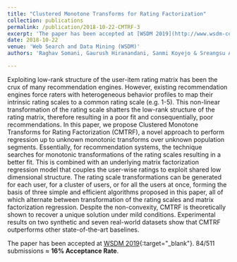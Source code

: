```yaml
---
title: "Clustered Monotone Transforms for Rating Factorization"
collection: publications
permalink: /publication/2018-10-22-CMTRF-3
excerpt: 'The paper has been accepted at [WSDM 2019](http://www.wsdm-conference.org/2019/){:target="_blank"}. 84/511 submissions ≈ **16% Acceptance Rate**.'
date: 2018-10-22
venue: 'Web Search and Data Mining (WSDM)'
authors: 'Raghav Somani, Gaurush Hiranandani, Sanmi Koyejo & Sreangsu Acharyya'

---
```

Exploiting low-rank structure of the user-item rating matrix has been the crux of many recommendation engines. However, existing recommendation engines force raters with heterogeneous behavior profiles to map their intrinsic rating scales to a common rating scale (e.g. 1-5). This non-linear transformation of the rating scale shatters the low-rank structure of the rating matrix, therefore resulting in a poor fit and consequentially, poor recommendations. In this paper, we propose Clustered Monotone Transforms for Rating Factorization (CMTRF), a novel approach to perform regression up to unknown monotonic transforms over unknown population segments. Essentially, for recommendation systems, the technique searches for monotonic transformations of the rating scales resulting in a better fit. This is combined with an underlying matrix factorization regression model that couples the user-wise ratings to exploit shared low dimensional structure. The rating scale transformations can be generated for each user, for a cluster of users, or for all the users at once, forming the basis of three simple and efficient algorithms proposed in this paper, all of which alternate between transformation of the rating scales and matrix factorization regression. Despite the non-convexity, CMTRF is theoretically shown to recover a unique solution under mild conditions. Experimental results on two synthetic and seven real-world datasets show that CMTRF outperforms other state-of-the-art baselines.

The paper has been accepted at [WSDM 2019](http://www.wsdm-conference.org/2019/){:target="_blank"}. 84/511 submissions ≈ **16% Acceptance Rate**.